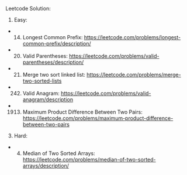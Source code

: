 Leetcode Solution:

1. Easy:
- 14. Longest Common Prefix: https://leetcode.com/problems/longest-common-prefix/description/
- 20. Valid Parentheses: https://leetcode.com/problems/valid-parentheses/description/
- 21. Merge two sort linked list: https://leetcode.com/problems/merge-two-sorted-lists
- 242. Valid Anagram: https://leetcode.com/problems/valid-anagram/description
- 1913. Maximum Product Difference Between Two Pairs: https://leetcode.com/problems/maximum-product-difference-between-two-pairs

3. Hard:
- 4. Median of Two Sorted Arrays: https://leetcode.com/problems/median-of-two-sorted-arrays/description/
